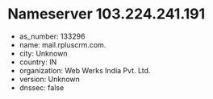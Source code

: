 # Nameserver 103.224.241.191

* as_number: 133296
* name: mail.rpluscrm.com.
* city: Unknown
* country: IN
* organization: Web Werks India Pvt. Ltd.
* version: Unknown
* dnssec: false
